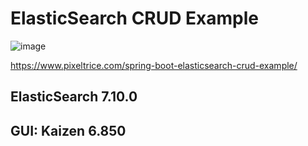 # ElasticSearch CRUD Example

![image](https://user-images.githubusercontent.com/60578423/211254225-c547f959-b444-4f59-86a7-c84b830a9e44.png) 

https://www.pixeltrice.com/spring-boot-elasticsearch-crud-example/

## ElasticSearch 7.10.0
## GUI: Kaizen 6.850
